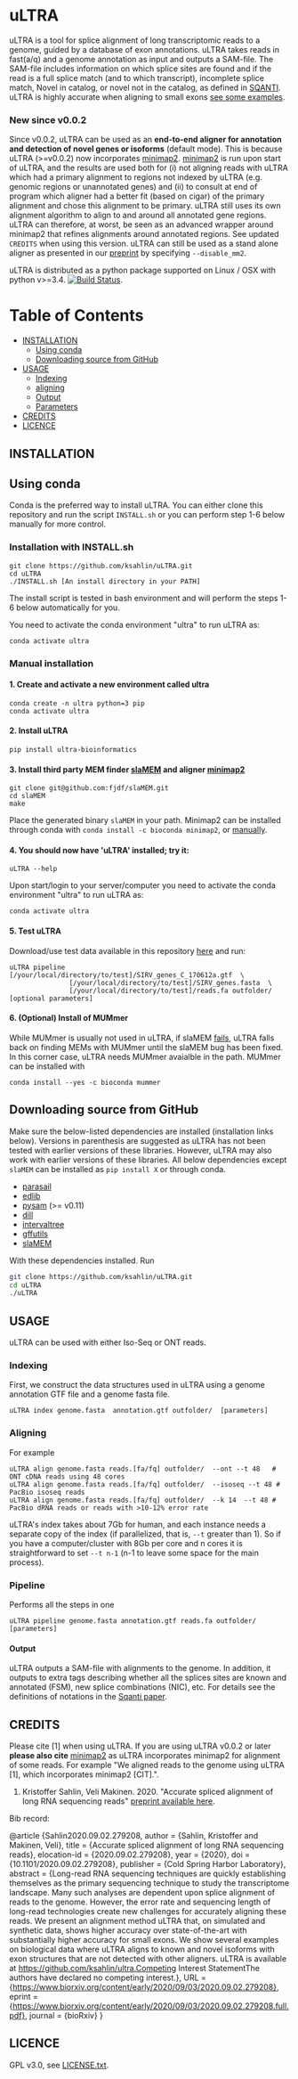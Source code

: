 uLTRA
===========

uLTRA is a tool for splice alignment of long transcriptomic reads to a genome, guided by a database of exon annotations. uLTRA takes reads in fast(a/q) and a genome annotation as input and outputs a SAM-file. The SAM-file includes information on which splice sites are found and if the read is a full splice match (and to which transcript), incomplete splice match, Novel in catalog, or novel not in the catalog, as defined in [SQANTI](https://github.com/ConesaLab/SQANTI). uLTRA is highly accurate when aligning to small exons [see some examples](https://github.com/ksahlin/ultra/tree/master/data/images). 

### New since v0.0.2
Since v0.0.2, uLTRA can be used as an **end-to-end aligner for annotation and detection of novel genes or isoforms** (default mode). This is because uLTRA (>=v0.0.2) now incorporates [minimap2](https://github.com/lh3/minimap2). [minimap2](https://github.com/lh3/minimap2) is run upon start of uLTRA, and the results are used both for (i) not aligning reads with uLTRA which had a primary alignment to regions not indexed by uLTRA (e.g. genomic regions or unannotated genes) and (ii) to consult at end of program which aligner had a better fit (based on cigar) of the primary alignment and chose this alignment to be primary. uLTRA still uses its own alignment algorithm to align to and around all annotated gene regions. uLTRA can therefore, at worst, be seen as an advanced wrapper around minimap2 that refines alignments around annotated regions. See updated `CREDITS` when using this version. uLTRA can still be used as a stand alone aligner as presented in our [preprint](https://www.biorxiv.org/content/10.1101/2020.09.02.279208v1) by specifying `--disable_mm2`.

uLTRA is distributed as a python package supported on Linux / OSX with python v>=3.4. [![Build Status](https://travis-ci.org/ksahlin/uLTRA.svg?branch=master)](https://travis-ci.org/ksahlin/uLTRA).

Table of Contents
=================

  * [INSTALLATION](#INSTALLATION)
    * [Using conda](#Using-conda)
    * [Downloading source from GitHub](#Downloading-source-from-github)
  * [USAGE](#USAGE)
    * [Indexing](#Indexing)
    * [aligning](#Aligning)
    * [Output](#Output)
    * [Parameters](#Parameters)
  * [CREDITS](#CREDITS)
  * [LICENCE](#LICENCE)



INSTALLATION
----------------

## Using conda
Conda is the preferred way to install uLTRA. You can either clone this repository and 
run the script `INSTALL.sh` or you can perform step 1-6 below manually for more control.

### Installation with INSTALL.sh

```
git clone https://github.com/ksahlin/uLTRA.git
cd uLTRA
./INSTALL.sh [An install directory in your PATH]
```
The install script is tested in bash environment and will perform the steps 1-6 below automatically
for you. 

You need to activate the conda environment "ultra" to run uLTRA as:
```
conda activate ultra
```

### Manual installation


#### 1. Create and activate a new environment called ultra

```
conda create -n ultra python=3 pip 
conda activate ultra
```

#### 2. Install uLTRA 

```
pip install ultra-bioinformatics
```

#### 3. Install third party MEM finder [slaMEM](https://github.com/fjdf/slaMEM) and aligner [minimap2](https://github.com/lh3/minimap2)

```
git clone git@github.com:fjdf/slaMEM.git
cd slaMEM
make 
```
Place the generated binary `slaMEM` in your path. Minimap2 can be installed through conda with `conda install -c bioconda minimap2`, or [manually](https://github.com/lh3/minimap2). 

#### 4. You should now have 'uLTRA' installed; try it:

```
uLTRA --help
```

Upon start/login to your server/computer you need to activate the conda environment "ultra" to run uLTRA as:
```
conda activate ultra
```

#### 5. Test uLTRA

Download/use test data available in this repository [here](https://github.com/ksahlin/ultra/tree/master/test) and run: 

```
uLTRA pipeline [/your/local/directory/to/test]/SIRV_genes_C_170612a.gtf  \
               [/your/local/directory/to/test]/SIRV_genes.fasta  \
               [/your/local/directory/to/test]/reads.fa outfolder/  [optional parameters]
```

#### 6. (Optional) Install of MUMmer 

While MUMmer is usually not used in uLTRA, if slaMEM [fails](https://github.com/fjdf/slaMEM/issues/3), uLTRA falls back on finding MEMs with MUMmer until the slaMEM bug has been fixed. In this corner case, uLTRA needs MUMmer avaialble in the path. MUMmer can be installed with

```
conda install --yes -c bioconda mummer
```


## Downloading source from GitHub


Make sure the below-listed dependencies are installed (installation links below). Versions in parenthesis are suggested as uLTRA has not been tested with earlier versions of these libraries. However, uLTRA may also work with earlier versions of these libraries. All below dependencies except `slaMEM` can be installed as `pip install X` or through conda.
* [parasail](https://github.com/jeffdaily/parasail-python)
* [edlib](https://github.com/Martinsos/edlib)
* [pysam](http://pysam.readthedocs.io/en/latest/installation.html) (>= v0.11)
* [dill](https://pypi.org/project/dill/)
* [intervaltree](https://github.com/chaimleib/intervaltree/tree/master/intervaltree)
* [gffutils](https://pythonhosted.org/gffutils/)
* [slaMEM](https://github.com/fjdf/slaMEM)


With these dependencies installed. Run

```sh
git clone https://github.com/ksahlin/uLTRA.git
cd uLTRA
./uLTRA
```


USAGE
-------

uLTRA can be used with either Iso-Seq or ONT reads. 


### Indexing

First, we construct the data structures used in uLTRA using a genome annotation GTF file and a genome fasta file.

```
uLTRA index genome.fasta  annotation.gtf outfolder/  [parameters]
```


### Aligning

For example

```
uLTRA align genome.fasta reads.[fa/fq] outfolder/  --ont --t 48   # ONT cDNA reads using 48 cores
uLTRA align genome.fasta reads.[fa/fq] outfolder/  --isoseq --t 48 # PacBio isoseq reads
uLTRA align genome.fasta reads.[fa/fq] outfolder/  --k 14  --t 48 # PacBio dRNA reads or reads with >10-12% error rate
```

uLTRA's index takes about 7Gb for human, and each instance needs a separate copy of the index (if parallelized, that is, `--t` greater than 1). So if you have a computer/cluster with 8Gb per core and n cores it is straightforward to set `--t n-1` (n-1 to leave some space for the main process). 

### Pipeline

Performs all the steps in one

```
uLTRA pipeline genome.fasta annotation.gtf reads.fa outfolder/  [parameters]
```

#### Output

uLTRA outputs a SAM-file with alignments to the genome. In addition, it outputs to extra tags describing whether all the splices sites are known and annotated (FSM), new splice combinations (NIC), etc. For details see the definitions of notations in the [Sqanti paper](https://genome.cshlp.org/content/28/7/1096).



CREDITS
----------------

Please cite [1] when using uLTRA. If you are using uLTRA v0.0.2 or later **please also cite** [minimap2](https://github.com/lh3/minimap2) as uLTRA incorporates minimap2 for alignment of some reads. For example "We aligned reads to the genome using uLTRA [1], which incorporates minimap2 [CIT].".

1. Kristoffer Sahlin, Veli Makinen. 2020. "Accurate spliced alignment of long RNA sequencing reads" [preprint available here](https://www.biorxiv.org/content/10.1101/2020.09.02.279208v1).

Bib record: 

@article {Sahlin2020.09.02.279208,
  author = {Sahlin, Kristoffer and Makinen, Veli},
  title = {Accurate spliced alignment of long RNA sequencing reads},
  elocation-id = {2020.09.02.279208},
  year = {2020},
  doi = {10.1101/2020.09.02.279208},
  publisher = {Cold Spring Harbor Laboratory},
  abstract = {Long-read RNA sequencing techniques are quickly establishing themselves as the primary sequencing technique to study the transcriptome landscape. Many such analyses are dependent upon splice alignment of reads to the genome. However, the error rate and sequencing length of long-read technologies create new challenges for accurately aligning these reads. We present an alignment method uLTRA that, on simulated and synthetic data, shows higher accuracy over state-of-the-art with substantially higher accuracy for small exons. We show several examples on biological data where uLTRA aligns to known and novel isoforms with exon structures that are not detected with other aligners. uLTRA is available at https://github.com/ksahlin/ultra.Competing Interest StatementThe authors have declared no competing interest.},
  URL = {https://www.biorxiv.org/content/early/2020/09/03/2020.09.02.279208},
  eprint = {https://www.biorxiv.org/content/early/2020/09/03/2020.09.02.279208.full.pdf},
  journal = {bioRxiv}
}


LICENCE
----------------

GPL v3.0, see [LICENSE.txt](https://github.com/ksahlin/uLTRA/blob/master/LICENCE.txt).


